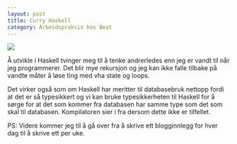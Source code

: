 ```yaml
---
layout: post
title: Curry Haskell
category: Arbeidspraksis hos Beat
---
```


![]({{site.baseurl}}/assets/img/curryHaskell.jpg)

Å utvikle i Haskell tvinger meg til å tenke andrerledes enn jeg er
vandt til når jeg programmerer. Det blir mye rekursjon og jeg kan 
ikke falle tilbake på vandte måter å løse ting med vha state og loops.

Det virker også som om Haskell har meritter til databasebruk 
nettopp fordi at det er så typesikkert og vi kan bruke typesikkerheten
til Haskell for å sørge for at det som kommer fra databasen har
samme type som det som skal til databasen. Kompilatoren sier
i fra dersom dette ikke er tilfellet.

PS:
Videre kommer jeg til å gå over fra å skrive ett blogginnlegg for
hver dag til å skrive ett per uke.
